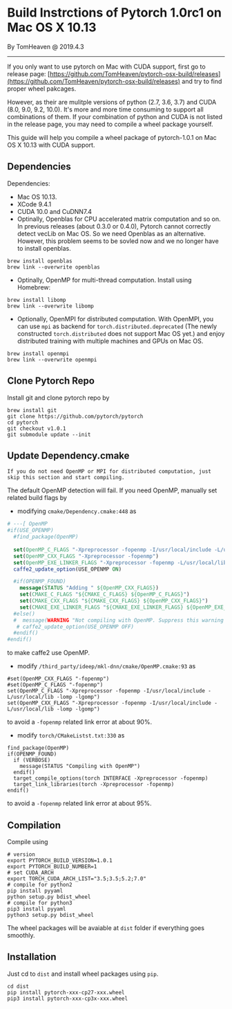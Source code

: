 # Build Instrctions of Pytorch 1.0rc1 on Mac OS X 10.13


By TomHeaven @ 2019.4.3

---

If you only want to use pytorch on Mac with CUDA support, first go to release page: [https://github.com/TomHeaven/pytorch-osx-build/releases](https://github.com/TomHeaven/pytorch-osx-build/releases) and try to find proper wheel pakcages. 

However, as their are mulitple versions of python (2.7, 3.6, 3.7) and CUDA (8.0, 9.0, 9.2, 10.0). It's more and more time consuming to support all combinations of them. If your combination of python and CUDA is not listed in the release page, you may need to compile a wheel package yourself.

This guide will help you compile a wheel package of pytorch-1.0.1 on Mac OS X 10.13 with CUDA support. 


## Dependencies

Dependencies:

+ Mac OS 10.13.
+ XCode 9.4.1
+ CUDA 10.0 and CuDNN7.4 
+ Optinally, Openblas for CPU accelerated matrix computation and so on. In previous releases (about 0.3.0 or 0.4.0), Pytorch cannot correctly detect vecLib on Mac OS. So we need Openblas as an alternative. However, this problem seems to be sovled now and we no longer have to install openblas.

```
brew install openblas
brew link --overwrite openblas
```

+ Optinally, OpenMP for multi-thread computation. Install using Homebrew:

```shell
brew install libomp
brew link --overwrite libomp
```
+ Optionally, OpenMPI for distributed computation. With OpenMPI, you can use `mpi` as backend for `torch.distributed.deprecated` (The newly constructed `torch.distributed` does not support Mac OS yet.) and enjoy distributed training with multiple machines and GPUs on Mac OS. 

```
brew install openmpi
brew link --overwrite openmpi
```



## Clone Pytorch Repo
Install git and clone pytorch repo by

```
brew install git
git clone https://github.com/pytorch/pytorch
cd pytorch
git checkout v1.0.1
git submodule update --init
```

## Update Dependency.cmake

`If you do not need OpenMP or MPI for distributed computation, just skip this section and start compiling.`


The default OpenMP detection will fail. If you need OpenMP, manually set related build flags by 
+ modifying `cmake/Dependency.cmake:448` as


```CMake
# ---[ OpenMP
#if(USE_OPENMP)
  #find_package(OpenMP)
  
  set(OpenMP_C_FLAGS "-Xpreprocessor -fopenmp -I/usr/local/include -L/usr/local/lib -lomp -lgomp")
  set(OpenMP_CXX_FLAGS "-Xpreprocessor -fopenmp")
  set(OpenMP_EXE_LINKER_FLAGS "-Xpreprocessor -fopenmp -L/usr/local/lib -lomp -lgomp")
  caffe2_update_option(USE_OPENMP ON)

  #if(OPENMP_FOUND)
    message(STATUS "Adding " ${OpenMP_CXX_FLAGS})
    set(CMAKE_C_FLAGS "${CMAKE_C_FLAGS} ${OpenMP_C_FLAGS}")
    set(CMAKE_CXX_FLAGS "${CMAKE_CXX_FLAGS} ${OpenMP_CXX_FLAGS}")
    set(CMAKE_EXE_LINKER_FLAGS "${CMAKE_EXE_LINKER_FLAGS} ${OpenMP_EXE_LINKER_FLAGS}")
  #else()
  #  message(WARNING "Not compiling with OpenMP. Suppress this warning with -DUSE_OPENMP=OFF")
   # caffe2_update_option(USE_OPENMP OFF)
  #endif()
#endif()
```
to make caffe2 use OpenMP.

+ modify `/third_party/ideep/mkl-dnn/cmake/OpenMP.cmake:93` as

```
#set(OpenMP_CXX_FLAGS "-fopenmp")
#set(OpenMP_C_FLAGS "-fopenmp")
set(OpenMP_C_FLAGS "-Xpreprocessor -fopenmp -I/usr/local/include -L/usr/local/lib -lomp -lgomp")
set(OpenMP_CXX_FLAGS "-Xpreprocessor -fopenmp -I/usr/local/include -L/usr/local/lib -lomp -lgomp")
```
to avoid a `-fopenmp` related link error at about 90%.

+ modify `torch/CMakeListst.txt:330` as

```
find_package(OpenMP)
if(OPENMP_FOUND)
  if (VERBOSE)
    message(STATUS "Compiling with OpenMP")
  endif()
  target_compile_options(torch INTERFACE -Xpreprocessor -fopenmp)
  target_link_libraries(torch -Xpreprocessor -fopenmp)
endif()
```
to avoid a `-fopenmp` related link error at about 95%.



## Compilation

Compile using

```shell
# version
export PYTORCH_BUILD_VERSION=1.0.1
export PYTORCH_BUILD_NUMBER=1
# set CUDA_ARCH
export TORCH_CUDA_ARCH_LIST="3.5;3.5;5.2;7.0"
# compile for python2
pip install pyyaml
python setup.py bdist_wheel
# compile for python3
pip3 install pyyaml
python3 setup.py bdist_wheel
```

The wheel packages will be avaiable at `dist` folder if everything goes smoothly. 

## Installation
Just cd to `dist` and install wheel packages using `pip`.


```shell
cd dist
pip install pytorch-xxx-cp27-xxx.wheel
pip3 install pytorch-xxx-cp3x-xxx.wheel
```

